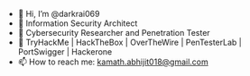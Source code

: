 - 👋 Hi, I’m @darkrai069
- 👀 Information Security Architect
- 🌱 Cybersecurity Researcher and Penetration Tester
- 💞️ TryHackMe | HackTheBox | OverTheWire | PenTesterLab | PortSwigger | Hackerone
- 📫 How to reach me: kamath.abhijit018@gmail.com

<!---
darkrai069/darkrai069 is a ✨ special ✨ repository because its `README.md` (this file) appears on your GitHub profile.
You can click the Preview link to take a look at your changes.
--->
